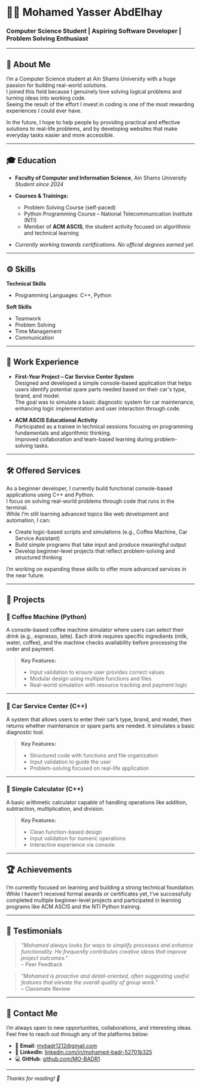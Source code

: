 # 👨‍💻 Mohamed Yasser AbdElhay
### Computer Science Student | Aspiring Software Developer | Problem Solving Enthusiast

---

## 🧠 About Me

I’m a Computer Science student at Ain Shams University with a huge passion for building real-world solutions.  
I joined this field because I genuinely love solving logical problems and turning ideas into working code.  
Seeing the result of the effort I invest in coding is one of the most rewarding experiences I could ever have.

In the future, I hope to help people by providing practical and effective solutions to real-life problems, and by developing websites that make everyday tasks easier and more accessible.

---

## 🎓 Education

- **Faculty of Computer and Information Science**, Ain Shams University  
  *Student since 2024*

- **Courses & Trainings:**
  - Problem Solving Course (self-paced)
  - Python Programming Course – National Telecommunication Institute (NTI)
  - Member of **ACM ASCIS**, the student activity focused on algorithmic and technical learning

- *Currently working towards certifications. No official degrees earned yet.*

---

## ⚙️ Skills

**Technical Skills**
- Programming Languages: C++, Python

**Soft Skills**
- Teamwork  
- Problem Solving  
- Time Management  
- Communication

---

## 💼 Work Experience

- **First-Year Project – Car Service Center System**  
  Designed and developed a simple console-based application that helps users identify potential spare parts needed based on their car's type, brand, and model.  
  The goal was to simulate a basic diagnostic system for car maintenance, enhancing logic implementation and user interaction through code.

- **ACM ASCIS Educational Activity**  
  Participated as a trainee in technical sessions focusing on programming fundamentals and algorithmic thinking.  
  Improved collaboration and team-based learning during problem-solving tasks.

---

## 🛠️ Offered Services

As a beginner developer, I currently build functional console-based applications using C++ and Python.  
I focus on solving real-world problems through code that runs in the terminal.  
While I’m still learning advanced topics like web development and automation, I can:

- Create logic-based scripts and simulations (e.g., Coffee Machine, Car Service Assistant)  
- Build simple programs that take input and produce meaningful output  
- Develop beginner-level projects that reflect problem-solving and structured thinking

I’m working on expanding these skills to offer more advanced services in the near future.

---

## 🚀 Projects

### 🔹 Coffee Machine (Python)  
A console-based coffee machine simulator where users can select their drink (e.g., espresso, latte). Each drink requires specific ingredients (milk, water, coffee), and the machine checks availability before processing the order and payment.  
> **Key Features:**  
> - Input validation to ensure user provides correct values  
> - Modular design using multiple functions and files  
> - Real-world simulation with resource tracking and payment logic

---

### 🔹 Car Service Center (C++)  
A system that allows users to enter their car’s type, brand, and model, then returns whether maintenance or spare parts are needed. It simulates a basic diagnostic tool.  
> **Key Features:**  
> - Structured code with functions and file organization  
> - Input validation to guide the user  
> - Problem-solving focused on real-life application

---

### 🔹 Simple Calculator (C++)  
A basic arithmetic calculator capable of handling operations like addition, subtraction, multiplication, and division.  
> **Key Features:**  
> - Clean function-based design  
> - Input validation for numeric operations  
> - Interactive experience via console

---

## 🏆 Achievements

I’m currently focused on learning and building a strong technical foundation.  
While I haven't received formal awards or certificates yet, I’ve successfully completed multiple beginner-level projects and participated in learning programs like ACM ASCIS and the NTI Python training.

---

## 💬 Testimonials

> *"Mohamed always looks for ways to simplify processes and enhance functionality. He frequently contributes creative ideas that improve project outcomes."*  
> – Peer Feedback

> *"Mohamed is proactive and detail-oriented, often suggesting useful features that elevate the overall quality of group work."*  
> – Classmate Review

---

## 📩 Contact Me

I’m always open to new opportunities, collaborations, and interesting ideas.  
Feel free to reach out through any of the platforms below:

- 📧 **Email**: [mybadr1212@gmail.com](mailto:mybadr1212@gmail.com)  
- 💼 **LinkedIn**: [linkedin.com/in/mohamed-badr-52701b325](https://www.linkedin.com/in/mohamed-badr-52701b325)  
- 💻 **GitHub**: [github.com/MO-BADR1](https://github.com/MO-BADR1)

---

*Thanks for reading! 🙌*
